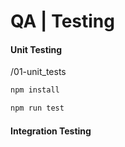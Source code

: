 <h1>QA | Testing</h1>

<h4>Unit Testing</h4>

/01-unit_tests
```bash
npm install
```

```bash
npm run test
```

<h4>Integration Testing</h4>